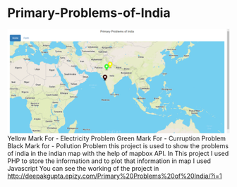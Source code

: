 # Primary-Problems-of-India
![](img/myimage.PNG)
Yellow Mark For - Electricity Problem   Green Mark For - Curruption Problem  Black Mark for - Pollution Problem
this project is used to show the problems of india in the indian map with the help of mapbox API.
In This project I used PHP to store the information and to plot that information in map I used Javascript
You can see the working of the project in http://deepakgupta.epizy.com/Primary%20Problems%20of%20India/?i=1
